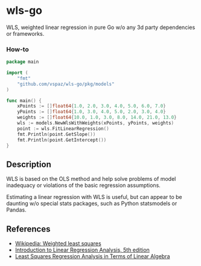 # wls-go
WLS, weighted linear regression in pure Go w/o any 3d party dependencies or frameworks.

### How-to

```go
package main

import (
	"fmt"
	"github.com/vspaz/wls-go/pkg/models"
)

func main() {
	xPoints := []float64{1.0, 2.0, 3.0, 4.0, 5.0, 6.0, 7.0}
	yPoints := []float64{1.0, 3.0, 4.0, 5.0, 2.0, 3.0, 4.0}
	weights := []float64{10.0, 1.0, 3.0, 8.0, 14.0, 21.0, 13.0}
	wls := models.NewWlsWithWeights(xPoints, yPoints, weights)
	point := wls.FitLinearRegression()
	fmt.Println(point.GetSlope())
	fmt.Println(point.GetIntercept())
}
```

## Description

WLS is based on the OLS method and help solve problems of model inadequacy or violations of the basic regression
assumptions.

Estimating a linear regression with WLS is useful, but can appear to be daunting w/o special stats packages, such as
Python statsmodels or Pandas.

## References

- [Wikipedia: Weighted least squares](https://en.wikipedia.org/wiki/Weighted_least_squares)
- [Introduction to Linear Regression Analysis, 5th edition](https://tinyurl.com/y3clfnrs)
- [Least Squares Regression Analysis in Terms of Linear Algebra](https://tinyurl.com/y485qhlg) 

